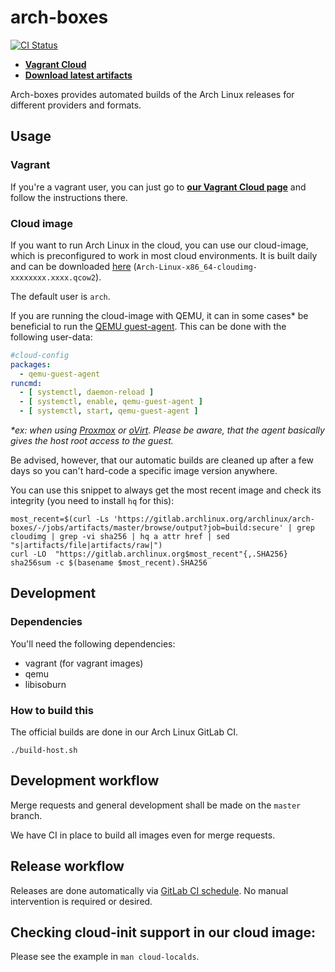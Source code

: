 # arch-boxes
[![CI Status](https://gitlab.archlinux.org/archlinux/arch-boxes/badges/master/pipeline.svg)](https://gitlab.archlinux.org/archlinux/arch-boxes/-/pipelines)

- [**Vagrant Cloud**](https://app.vagrantup.com/archlinux/boxes/archlinux)
- [**Download latest artifacts**](https://gitlab.archlinux.org/archlinux/arch-boxes/-/jobs/artifacts/master/browse/output?job=build:secure)

Arch-boxes provides automated builds of the Arch Linux releases for different providers and formats.

## Usage

### Vagrant
If you're a vagrant user, you can just go to [**our Vagrant Cloud page**](https://app.vagrantup.com/archlinux/boxes/archlinux) and follow the instructions there.

### Cloud image
If you want to run Arch Linux in the cloud, you can use our cloud-image, which is preconfigured to work in most cloud environments. It is built daily and can be downloaded [here](https://gitlab.archlinux.org/archlinux/arch-boxes/-/jobs/artifacts/master/browse/output?job=build:secure) (`Arch-Linux-x86_64-cloudimg-xxxxxxxx.xxxx.qcow2`).

The default user is `arch`.

If you are running the cloud-image with QEMU, it can in some cases\* be beneficial to run the [QEMU guest-agent](https://wiki.qemu.org/Features/GuestAgent). This can be done with the following user-data:
```yaml
#cloud-config
packages:
  - qemu-guest-agent
runcmd:
  - [ systemctl, daemon-reload ]
  - [ systemctl, enable, qemu-guest-agent ]
  - [ systemctl, start, qemu-guest-agent ]
```
*\*ex: when using [Proxmox](https://pve.proxmox.com/wiki/Qemu-guest-agent) or [oVirt](https://www.ovirt.org/develop/internal/guest-agent/understanding-guest-agents-and-other-tools.html). Please be aware, that the agent basically gives the host root access to the guest.*

Be advised, however, that our automatic builds are cleaned up after a few days so you can't hard-code a specific image version anywhere.

You can use this snippet to always get the most recent image and check its integrity (you need to install `hq` for this):

    most_recent=$(curl -Ls 'https://gitlab.archlinux.org/archlinux/arch-boxes/-/jobs/artifacts/master/browse/output?job=build:secure' | grep cloudimg | grep -vi sha256 | hq a attr href | sed "s|artifacts/file|artifacts/raw|")
    curl -LO  "https://gitlab.archlinux.org$most_recent"{,.SHA256}
    sha256sum -c $(basename $most_recent).SHA256

## Development

### Dependencies
You'll need the following dependencies:

* vagrant (for vagrant images)
* qemu
* libisoburn

### How to build this
The official builds are done in our Arch Linux GitLab CI.

    ./build-host.sh

## Development workflow
Merge requests and general development shall be made on the `master` branch.

We have CI in place to build all images even for merge requests.

## Release workflow
Releases are done automatically via [GitLab CI schedule](https://gitlab.archlinux.org/archlinux/arch-boxes/-/pipeline_schedules).
No manual intervention is required or desired.

## Checking cloud-init support in our cloud image:
Please see the example in `man cloud-localds`.

